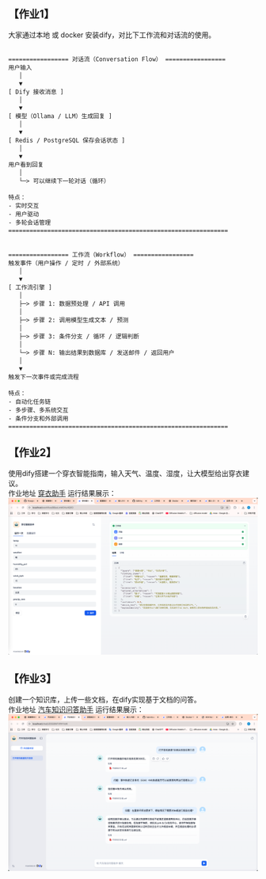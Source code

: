 ## 【作业1】  
大家通过本地 或 docker 安装dify，对比下工作流和对话流的使用。
```

================= 对话流（Conversation Flow） =================
用户输入
   │
   ▼
[ Dify 接收消息 ]
   │
   ▼
[ 模型（Ollama / LLM）生成回复 ]
   │
   ▼
[ Redis / PostgreSQL 保存会话状态 ]
   │
   ▼
用户看到回复
   │
   └─> 可以继续下一轮对话（循环）

特点：
- 实时交互
- 用户驱动
- 多轮会话管理
==============================================================


================= 工作流（Workflow） =================
触发事件（用户操作 / 定时 / 外部系统）
   │
   ▼
[ 工作流引擎 ]
   │
   ├─> 步骤 1: 数据预处理 / API 调用
   │
   ├─> 步骤 2: 调用模型生成文本 / 预测
   │
   ├─> 步骤 3: 条件分支 / 循环 / 逻辑判断
   │
   └─> 步骤 N: 输出结果到数据库 / 发送邮件 / 返回用户
   │
   ▼
触发下一次事件或完成流程

特点：
- 自动化任务链
- 多步骤、多系统交互
- 条件分支和外部调用
==============================================================

```
## 【作业2】  
使用dify搭建一个穿衣智能指南，输入天气、温度、湿度，让大模型给出穿衣建议。  
作业地址 [穿衣助手](./穿衣智能助手.yml)
运行结果展示：
![运行展示](task2.png)
## 【作业3】  
创建一个知识库，上传一些文档，在dify实现基于文档的问答。  
作业地址 [汽车知识问答助手](./汽车知识问答助手.yml)
运行结果展示：  
![运行展示](task3.png)

